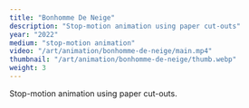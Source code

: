 ```yaml
---
title: "Bonhomme De Neige"
description: "Stop-motion animation using paper cut-outs"
year: "2022"
medium: "stop-motion animation"
video: "/art/animation/bonhomme-de-neige/main.mp4"
thumbnail: "/art/animation/bonhomme-de-neige/thumb.webp"
weight: 3
---
```

Stop-motion animation using paper cut-outs.
